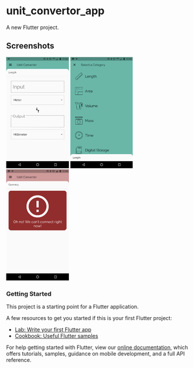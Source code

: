 # unit_convertor_app

A new Flutter project.

## Screenshots

<img src="ss1.png" height="300em" /> <img src="ss2.png" height="300em" /> <img src="ss3.png" height="300em" />

### Getting Started

This project is a starting point for a Flutter application.

A few resources to get you started if this is your first Flutter project:

- [Lab: Write your first Flutter app](https://flutter.io/docs/get-started/codelab)
- [Cookbook: Useful Flutter samples](https://flutter.io/docs/cookbook)

For help getting started with Flutter, view our
[online documentation](https://flutter.io/docs), which offers tutorials,
samples, guidance on mobile development, and a full API reference.

